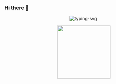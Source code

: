 ### Hi there 👋
<p align="center">
   <img src="https://readme-typing-svg.herokuapp.com?font=Fira+Code&pause=1000&width=435&lines=%E5%8E%BB%E7%9C%8B%E6%9B%B4%E5%A4%A7%E7%9A%84%E4%B8%96%E7%95%8C" alt="typing-svg">
</p>

<!-- <a href="https://git.io/typing-svg"><img src="https://readme-typing-svg.herokuapp.com?font=Fira+Code&pause=1000&width=435&lines=%E5%8E%BB%E7%9C%8B%E6%9B%B4%E5%A4%A7%E7%9A%84%E4%B8%96%E7%95%8C" alt="Typing SVG" /></a> -->


<div align="center">
<span>  </span>
<img height="170px" src="https://github-readme-stats.vercel.app/api?username=RexYPX" /><span>  </span>
</div>

<!--
**RexYPX/RexYPX** is a ✨ _special_ ✨ repository because its `README.md` (this file) appears on your GitHub profile.

Here are some ideas to get you started:

- 🔭 I’m currently working on ...
- 🌱 I’m currently learning ...
- 👯 I’m looking to collaborate on ...
- 🤔 I’m looking for help with ...
- 💬 Ask me about ...
- 📫 How to reach me: ...
- 😄 Pronouns: ...
- ⚡ Fun fact: ...
-->
